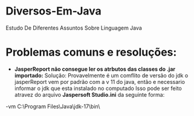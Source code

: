 # Diversos-Em-Java
 Estudo De Diferentes Assuntos Sobre Linguagem Java

# Problemas comuns e resoluções:

* **JasperReport não consegue ler os atrbutos das classes do .jar importado:**
Solução: Provavelmente é um comflito de versão do jdk o jasperReport vem por padrão com a v 11 do java, então e necessario informar o jdk que esta instalado no computado
Isso pode ser feito atravez do arquivo **Jaspersoft Studio.ini** da seguinte forma:

-vm 
C:\Program Files\Java\jdk-17\bin\
